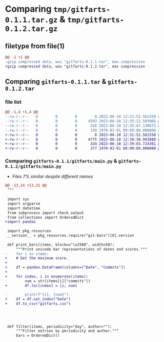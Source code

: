 # Comparing `tmp/gitfarts-0.1.1.tar.gz` & `tmp/gitfarts-0.1.2.tar.gz`

## filetype from file(1)

```diff
@@ -1 +1 @@
-gzip compressed data, was "gitfarts-0.1.1.tar", max compression
+gzip compressed data, was "gitfarts-0.1.2.tar", max compression
```

## Comparing `gitfarts-0.1.1.tar` & `gitfarts-0.1.2.tar`

### file list

```diff
@@ -1,4 +1,4 @@
--rw-r--r--   0        0        0        0 2023-06-10 12:31:52.561550 gitfarts-0.1.1/gitfarts/__init__.py
--rw-r--r--   0        0        0     4593 2023-06-10 12:35:12.503966 gitfarts-0.1.1/gitfarts/main.py
--rw-r--r--   0        0        0      316 2023-06-10 12:35:47.130673 gitfarts-0.1.1/pyproject.toml
--rw-r--r--   0        0        0      338 1970-01-01 00:00:00.000000 gitfarts-0.1.1/PKG-INFO
+-rw-r--r--   0        0        0        0 2023-06-10 12:31:52.561550 gitfarts-0.1.2/gitfarts/__init__.py
+-rw-r--r--   0        0        0     4775 2023-06-10 12:38:38.993088 gitfarts-0.1.2/gitfarts/main.py
+-rw-r--r--   0        0        0      334 2023-06-10 12:39:03.724361 gitfarts-0.1.2/pyproject.toml
+-rw-r--r--   0        0        0      377 1970-01-01 00:00:00.000000 gitfarts-0.1.2/PKG-INFO
```

### Comparing `gitfarts-0.1.1/gitfarts/main.py` & `gitfarts-0.1.2/gitfarts/main.py`

 * *Files 7% similar despite different names*

```diff
@@ -13,24 +13,31 @@
 """
 
 import sys
 import argparse
 import datetime
 from subprocess import check_output
 from collections import OrderedDict
+import pandas
 
 import pkg_resources
 __version__ = pkg_resources.require("git-bars")[0].version
 
 def print_bars(items, block=u"\u2580", width=50):
     """Print unicode bar representations of dates and scores."""
-    for i in items:
+    # Get the maximum score.
+
+    df = pandas.DataFrame(columns=["Date", "Commits"])
+
+    for index, i in enumerate(items):
         num = str(items[i]["commits"])
+        df.loc[index] = [i, num]
 
-        print(f"{i}, {num}")
+    df = df.set_index("Date")
+    df.to_csv("gitfarts.csv")
         
 
 
 
 def filter(items, periodicity="day", author=""):
     """Filter entries by periodicity and author."""
     bars = OrderedDict()
```

